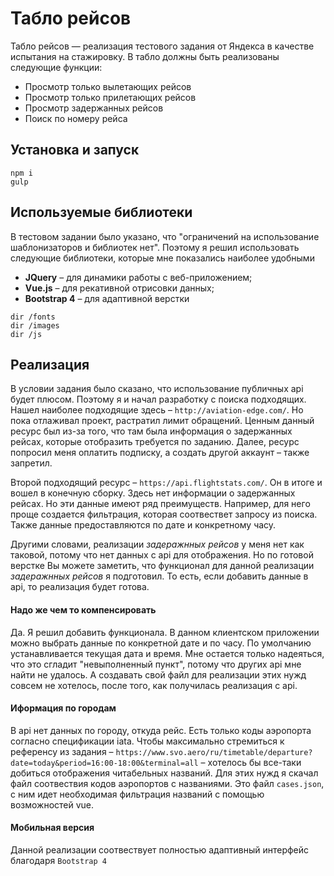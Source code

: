 <h1>Табло рейсов</h1>

<p>Табло рейсов — реализация тестового задания от Яндекса в качестве испытания на стажировку. В табло должны быть реализованы следующие функции:</p>

<ul>
  <li>Просмотр только вылетающих рейсов</li>
  <li>Просмотр только прилетающих рейсов</li>
  <li>Просмотр задержанных рейсов</li>
  <li>Поиск по номеру рейса</li>
</ul>

<h2>Установка и запуск</h2>

    npm i
    gulp

<h2>Используемые библиотеки</h2>

<p>В тестовом задании было указано, что "ограничений на использование шаблонизаторов и библиотек нет". Поэтому я решил использовать следующие библиотеки, которые мне показались наиболее удобными</p>

<ul>
  <li><strong>JQuery</strong> – для динамики работы с веб-приложением;</li>
  <li><strong>Vue.js</strong> – для рекативной отрисовки данных;</li>
  <li><strong>Bootstrap 4</strong> – для адаптивной верстки</li>
</ul>

    dir /fonts
    dir /images
    dir /js

<h2>Реализация</h2>

<p>В условии задания было сказано, что использование публичных api будет плюсом. Поэтому я и начал разработку с поиска подходящих.
  Нашел наиболее подходящие здесь – <code>http://aviation-edge.com/</code>. Но пока отлаживал проект, растратил лимит обращений.
  Ценным данный ресурс был из-за того, что там была информация о задержанных рейсах, которые отобразить требуется по заданию. Далее,
  ресурс попросил меня оплатить подписку, а создать другой аккаунт – также запретил.
</p>

<p>Второй подходящий ресурс – <code>https://api.flightstats.com/</code>. Он в итоге и вошел в конечную сборку. Здесь нет информации о задержанных рейсах.
  Но эти данные имеют ряд преимуществ. Например, для него проще создается фильтрация, которая соотвествет запросу из поиска. Также данные предоставляются по дате и конкретному часу.
</p>

<p>Другими словами, реализации <i>задеражнных рейсов</i> у меня нет как таковой, потому что нет данных с api для отображения. Но по готовой верстке
  Вы можете заметить, что функционал для данной реализации <i>задеражнных рейсов</i> я подготовил. То есть, если добавить данные в api, то реализация будет готова.
</p>

<h4>Надо же чем то компенсировать</h4>

<p>Да. Я решил добавить функционала. В данном клиентском приложении можно выбрать данные по конкретной дате и по часу. По умолчанию устанавливается текущая дата и время.
  Мне остается только надеяться, что это сгладит "невыполненный пункт", потому что других api мне найти не удалось. А создавать свой файл для реализации этих нужд совсем не хотелось,
  после того, как получилась реализация с api.
</p>

<h4>Иформация по городам</h4>

<p>В api нет данных по городу, откуда рейс. Есть только коды аэропорта согласно спецификации iata. Чтобы максимально стремиться к референсу из задания – 
  <code>https://www.svo.aero/ru/timetable/departure?date=today&period=16:00-18:00&terminal=all</code> – хотелось бы все-таки добиться отображения читабельных названий.
  Для этих нужд я скачал файл соотвествия кодов аэропортов с названиями. Это файл <code>cases.json</code>, с ним идет необходимая фильтрация названий с помощью возможностей vue.
</p>

<h4>Мобильная версия</h4>

<p>Данной реализации соотвествует полностью адаптивный интерфейс благодаря <code>Bootstrap 4</code></p>
